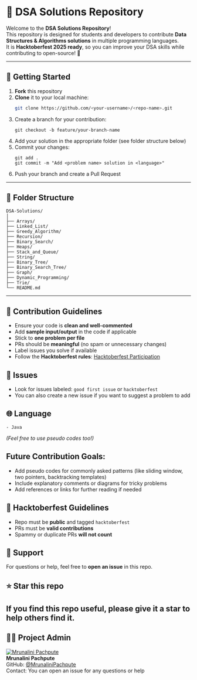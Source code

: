 # 🧩 DSA Solutions Repository

Welcome to the **DSA Solutions Repository**!  
This repository is designed for students and developers to contribute **Data Structures & Algorithms solutions** in multiple programming languages.  
It is **Hacktoberfest 2025 ready**, so you can improve your DSA skills while contributing to open-source! 🚀

---

## 🚀 Getting Started

1. **Fork** this repository  
2. **Clone** it to your local machine:  
   ```bash
   git clone https://github.com/<your-username>/<repo-name>.git
3. Create a branch for your contribution:
   ```
   git checkout -b feature/your-branch-name
   ```
4. Add your solution in the appropriate folder (see folder structure below)
5. Commit your changes:
   ```
   git add .
   git commit -m "Add <problem name> solution in <language>"
   ```
6. Push your branch and create a Pull Request
---
## 📂 Folder Structure
```
DSA-Solutions/
│
├── Arrays/
├── Linked_List/
├── Greedy_Algorithm/
├── Recursion/
├── Binary_Search/
├── Heaps/
├── Stack_and_Queue/
├── String/
├── Binary_Tree/
├── Binary_Search_Tree/
├── Graph/
├── Dynamic_Programming/
├── Trie/
└── README.md
```
---
## 📝 Contribution Guidelines

- Ensure your code is **clean and well-commented**  
- Add **sample input/output** in the code if applicable  
- Stick to **one problem per file**  
- PRs should be **meaningful** (no spam or unnecessary changes)  
- Label issues you solve if available  
- Follow the **Hacktoberfest rules**: [Hacktoberfest Participation](https://hacktoberfest.com/participation/)  

## 🔖 Issues

- Look for issues labeled: `good first issue` or `hacktoberfest`  
- You can also create a new issue if you want to suggest a problem to add  

## 🌐 Language
```
- Java  
```
*(Feel free to use pseudo codes too!)*  

## Future Contribution Goals:
- Add pseudo codes for commonly asked patterns (like sliding window, two pointers, backtracking templates)
- Include explanatory comments or diagrams for tricky problems
- Add references or links for further reading if needed

## 🎯 Hacktoberfest Guidelines

- Repo must be **public** and tagged `hacktoberfest`  
- PRs must be **valid contributions**  
- Spammy or duplicate PRs **will not count**  

## 🤝 Support

For questions or help, feel free to **open an issue** in this repo.  

## ⭐ Star this repo

If you find this repo useful, **please give it a star** to help others find it.  
---
## 🧑‍💻 Project Admin

[![Mrunalini Pachpute](https://github.com/MrunaliniPachpute.png)](https://github.com/MrunaliniPachpute)  
**Mrunalini Pachpute**  
GitHub: [@MrunaliniPachpute](https://github.com/MrunaliniPachpute)  
Contact: You can open an issue for any questions or help

